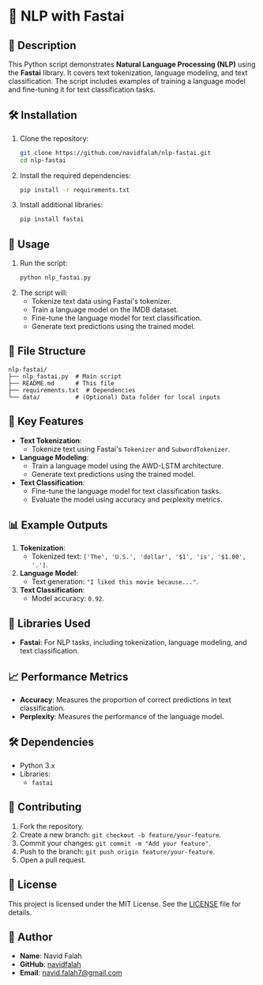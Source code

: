 # 🐍 NLP with Fastai

## 📝 Description
This Python script demonstrates **Natural Language Processing (NLP)** using the **Fastai** library. It covers text tokenization, language modeling, and text classification. The script includes examples of training a language model and fine-tuning it for text classification tasks.

## 🛠️ Installation
1. Clone the repository:
   ```bash
   git clone https://github.com/navidfalah/nlp-fastai.git
   cd nlp-fastai
   ```
2. Install the required dependencies:
   ```bash
   pip install -r requirements.txt
   ```
3. Install additional libraries:
   ```bash
   pip install fastai
   ```

## 🚀 Usage
1. Run the script:
   ```bash
   python nlp_fastai.py
   ```
2. The script will:
   - Tokenize text data using Fastai's tokenizer.
   - Train a language model on the IMDB dataset.
   - Fine-tune the language model for text classification.
   - Generate text predictions using the trained model.

## 📂 File Structure
```
nlp-fastai/
├── nlp_fastai.py  # Main script
├── README.md      # This file
├── requirements.txt  # Dependencies
└── data/          # (Optional) Data folder for local inputs
```

## 🧩 Key Features
- **Text Tokenization**:
  - Tokenize text using Fastai's `Tokenizer` and `SubwordTokenizer`.
- **Language Modeling**:
  - Train a language model using the AWD-LSTM architecture.
  - Generate text predictions using the trained model.
- **Text Classification**:
  - Fine-tune the language model for text classification tasks.
  - Evaluate the model using accuracy and perplexity metrics.

## 📊 Example Outputs
1. **Tokenization**:
   - Tokenized text: `['The', 'U.S.', 'dollar', '$1', 'is', '$1.00', '.']`.
2. **Language Model**:
   - Text generation: `"I liked this movie because..."`.
3. **Text Classification**:
   - Model accuracy: `0.92`.

## 🤖 Libraries Used
- **Fastai**: For NLP tasks, including tokenization, language modeling, and text classification.

## 📈 Performance Metrics
- **Accuracy**: Measures the proportion of correct predictions in text classification.
- **Perplexity**: Measures the performance of the language model.

## 🛠️ Dependencies
- Python 3.x
- Libraries:
  - `fastai`

## 🤝 Contributing
1. Fork the repository.
2. Create a new branch: `git checkout -b feature/your-feature`.
3. Commit your changes: `git commit -m "Add your feature"`.
4. Push to the branch: `git push origin feature/your-feature`.
5. Open a pull request.

## 📜 License
This project is licensed under the MIT License. See the [LICENSE](LICENSE) file for details.

## 👤 Author
- **Name**: Navid Falah
- **GitHub**: [navidfalah](https://github.com/navidfalah)
- **Email**: navid.falah7@gmail.com
